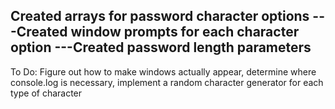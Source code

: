 Created arrays for password character options
---Created window prompts for each character option
---Created password length parameters
---
To Do: Figure out how to make windows actually appear, determine where console.log is necessary, 
implement a random character generator for each type of character